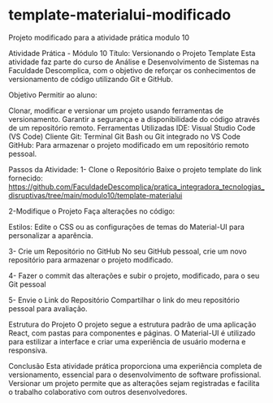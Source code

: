 # template-materialui-modificado
Projeto modificado para a atividade prática modulo 10

Atividade Prática - Módulo 10
Título: Versionando o Projeto Template
Esta atividade faz parte do curso de Análise e Desenvolvimento de Sistemas na Faculdade Descomplica, com o objetivo de reforçar os conhecimentos de versionamento de código utilizando Git e GitHub.

Objetivo
Permitir ao aluno:

Clonar, modificar e versionar um projeto usando ferramentas de versionamento.
Garantir a segurança e a disponibilidade do código através de um repositório remoto.
Ferramentas Utilizadas
IDE: Visual Studio Code (VS Code)
Cliente Git: Terminal Git Bash ou Git integrado no VS Code
GitHub: Para armazenar o projeto modificado em um repositório remoto pessoal.

Passos da Atividade:
1- Clone o Repositório
Baixe o projeto template do link fornecido: https://github.com/FaculdadeDescomplica/pratica_integradora_tecnologias_disruptivas/tree/main/modulo10/template-materialui

2-Modifique o Projeto
Faça alterações no código:

Estilos: Edite o CSS ou as configurações de temas do Material-UI para personalizar a aparência.

3- Crie um Repositório no GitHub
No seu GitHub pessoal, crie um novo repositório para armazenar o projeto modificado.

4- Fazer o commit das alterações e subir o projeto, modificado, para o seu Git pessoal

5- Envie o Link do Repositório
Compartilhar o link do meu repositório pessoal para avaliação.

Estrutura do Projeto
O projeto segue a estrutura padrão de uma aplicação React, com pastas para componentes e páginas. O Material-UI é utilizado para estilizar a interface e criar uma experiência de usuário moderna e responsiva.

Conclusão
Esta atividade prática proporciona uma experiência completa de versionamento, essencial para o desenvolvimento de software profissional. Versionar um projeto permite que as alterações sejam registradas e facilita o trabalho colaborativo com outros desenvolvedores.
